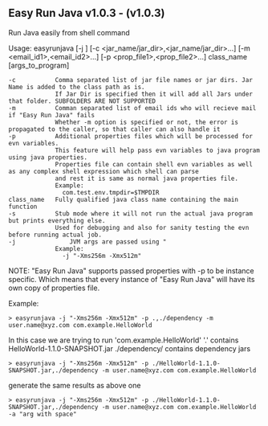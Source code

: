Easy Run Java v1.0.3 - (v1.0.3)
--------------------------------
Run Java easily from shell command

Usage: easyrunjava [-j <jvm args>] [-c <jar_name/jar_dir>,<jar_name/jar_dir>...] [-m <email_id1>,<email_id2>...] [-p <prop_file1>,<prop_file2>...] class_name [args_to_program]


    -c           Comma separated list of jar file names or jar dirs. Jar Name is added to the class path as is.
                 If Jar Dir is specified then it will add all Jars under that folder. SUBFOLDERS ARE NOT SUPPORTED
    -m           Comman separated list of email ids who will recieve mail if "Easy Run Java" fails
                 Whether -m option is specified or not, the error is propagated to the caller, so that caller can also handle it
    -p           Additional properties files which will be processed for evn variables.
                 This feature will help pass evn variables to java program using java properties.
                 Properties file can contain shell evn variables as well as any complex shell expression which shell can parse
                 and rest it is same as normal java properties file.
                 Example:
                   com.test.env.tmpdir=$TMPDIR
    class_name   Fully qualified java class name containing the main function
    -s           Stub mode where it will not run the actual java program but prints everything else.
                 Used for debugging and also for sanity testing the evn before running actual job.
    -j               JVM args are passed using "
                 Example:
                   -j "-Xms256m -Xmx512m"

NOTE:        "Easy Run Java" supports passed properties with -p to be instance specific. Which means that every instance of 
             "Easy Run Java" will have its own copy of properties file.

Example:

    > easyrunjava -j "-Xms256m -Xmx512m" -p .,./dependency -m user.name@xyz.com com.example.HelloWorld

In this case we are trying to run 'com.example.HelloWorld'
'.' contains HelloWorld-1.1.0-SNAPSHOT.jar ./dependency/ contains dependency jars

    > easyrunjava -j "-Xms256m -Xmx512m" -p ./HelloWorld-1.1.0-SNAPSHOT.jar,./dependency -m user.name@xyz.com com.example.HelloWorld
 generate the same results as above one
    
    > easyrunjava -j "-Xms256m -Xmx512m" -p ./HelloWorld-1.1.0-SNAPSHOT.jar,./dependency -m user.name@xyz.com com.example.HelloWorld -a "arg with space"

